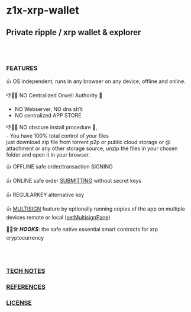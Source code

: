 # z1x-xrp-wallet
## Private ripple / xrp wallet & explorer<br/>

<br/><br/>
### FEATURES

👍 OS independent, runs in any browser on any device, offline and online.<br/>

👎🚫❌ NO Centralized Orwell Authority 💩<br/>
   -    NO Webserver, NO dns sh1t
   -    NO centralized APP STORE

👎🚫❌ NO obscure install procedure 💩, <br/>
    -   You have 100% total control of your files <br/>
       just download zip file from torrent p2p or public cloud storage or @ attachment or any other storage source, unzip the files in your chosen folder and open it in your browser.<br/>
       
👍 OFFLINE safe order/transaction SIGNING<br/>

👍 ONLINE safe order [SUBMITTING](https://github.com/f1f47a23/z1x-xrp-wallet/blob/main/docs/screenshot-Payment.jpg) without secret keys<br/>

👍 REGULARKEY alternative key<br/>

👍 [MULTISIGN](https://github.com/f1f47a23/z1x-xrp-wallet/blob/main/docs/z1x-wallet-multisig.jpg) feature by optionally running copies of the app on multiple devices remote or local ([setMultisignPane](https://github.com/f1f47a23/z1x-xrp-wallet/blob/main/docs/screenshot-SetMultisign.jpg))<br/>

🚧👷🛠️ ***HOOKS***: the safe native essential smart contracts for xrp cryptocurrency<br/>

<br/><br/>
### [TECH NOTES](https://github.com/f1f47a23/z1x-xrp-wallet/blob/main/docs/technotes.md)

### [REFERENCES](https://github.com/f1f47a23/AWESOME/blob/main/README.md)

### [LICENSE](https://github.com/f1f47a23/z1x-xrp-wallet/blob/main/LICENSE)








